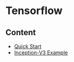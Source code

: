 # Tensorflow



## Content



* [Quick Start](quickstart.md)
* [Inception-V3 Example](inceptionv3.md)

